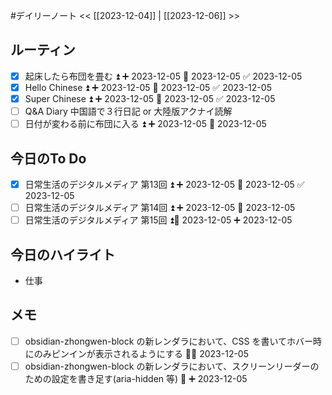 #デイリーノート
<< [[2023-12-04]] | [[2023-12-06]] >>
## ルーティン
- [x] 起床したら布団を畳む ⏫ ➕ 2023-12-05 📅 2023-12-05 ✅ 2023-12-05
- [x] Hello Chinese ⏫ ➕ 2023-12-05 📅 2023-12-05 ✅ 2023-12-05
- [x] Super Chinese ⏫ ➕ 2023-12-05 📅 2023-12-05 ✅ 2023-12-05
- [ ] Q&A Diary 中国語で３行日記 or 大陸版アクナイ読解
- [ ] 日付が変わる前に布団に入る ⏫ ➕ 2023-12-05 📅 2023-12-05 
## 今日のTo Do
- [x] 日常生活のデジタルメディア 第13回 ⏫ ➕ 2023-12-05 📅 2023-12-05 ✅ 2023-12-05
- [ ] 日常生活のデジタルメディア 第14回 ⏫ ➕ 2023-12-05 📅 2023-12-05
- [ ] 日常生活のデジタルメディア 第15回 ⏫📅 2023-12-05 ➕ 2023-12-05 
## 今日のハイライト
- 仕事
## メモ
- [ ] obsidian-zhongwen-block の新レンダラにおいて、CSS を書いてホバー時にのみピンインが表示されるようにする 🔽➕ 2023-12-05 
- [ ] obsidian-zhongwen-block の新レンダラにおいて、スクリーンリーダーのための設定を書き足す(aria-hidden 等) 🔽 ➕ 2023-12-05 